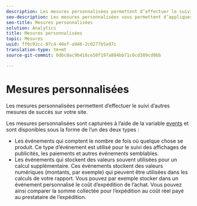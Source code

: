 ```yaml
---
description: Les mesures personnalisées permettent d’effectuer le suivi d’autres mesures de succès sur votre site.
seo-description: Les mesures personnalisées vous permettent d’appliquer d’autres mesures de réussite sur votre site.
seo-title: Mesures personnalisées
solution: Analytics
title: Mesures personnalisées
topic: Mesures
uuid: ff0c92cc-07c4-40ef-a946-2cd277b5a97c
translation-type: tm+mt
source-git-commit: 0dbc8ac9b416ce50f197a884bb71c6cd389cd0bb

---
```



# Mesures personnalisées

Les mesures personnalisées permettent d’effectuer le suivi d’autres mesures de succès sur votre site.

Les mesures personnalisées sont capturées à l’aide de la variable [events](https://marketing.adobe.com/resources/help/en_US/sc/implement/events#.html) et sont disponibles sous la forme de l’un des deux types :

* Les événements qui comptent le nombre de fois où quelque chose se produit. Ce type d’événement est utilisé pour le suivi des affichages de publicités, les paiements et autres événements semblables.
* Les événements qui stockent des valeurs souvent utilisées pour un calcul supplémentaire. Ces événements stockent des valeurs numériques (montants, par exemple) qui peuvent être utilisées dans les calculs de votre rapport. Vous pouvez par exemple stocker dans un événement personnalisé le coût d’expédition de l’achat. Vous pouvez ainsi comparer la somme collectée pour l’expédition au coût réel payé au prestataire de l’expédition.

